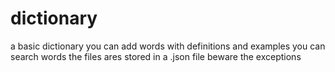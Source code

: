 # dictionary
a basic dictionary 
you can add words with definitions and examples
you can search words
the files ares stored in a .json file
beware the exceptions
